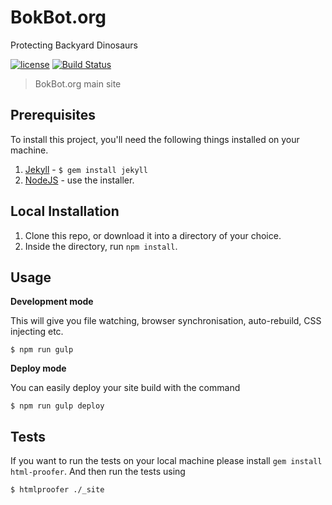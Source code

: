 # BokBot.org 

Protecting Backyard Dinosaurs

[![license][license-image]][license-url] [![Build Status][travis-image]][travis-url]
> BokBot.org main site

## Prerequisites

To install this project, you'll need the following things installed on your machine.

1. [Jekyll](http://jekyllrb.com/) - `$ gem install jekyll`
2. [NodeJS](http://nodejs.org) - use the installer.

## Local Installation

1. Clone this repo, or download it into a directory of your choice.
2. Inside the directory, run `npm install`.

## Usage

**Development mode**

This will give you file watching, browser synchronisation, auto-rebuild, CSS injecting etc.

```shell
$ npm run gulp
```

**Deploy mode**

You can easily deploy your site build with the command
```shell
$ npm run gulp deploy
```

## Tests

If you want to run the tests on your local machine please install `gem install html-proofer`. And then run the tests using
```shell
$ htmlproofer ./_site
```

[license-image]: https://img.shields.io/badge/license-ISC-blue.svg
[license-url]: https://github.com/joshuacox/BokBot.org/blob/master/LICENSE
[travis-image]: https://travis-ci.org/joshuacox/BokBot.org.svg?branch=master
[travis-url]: https://travis-ci.org/joshuacox/BokBot.org

